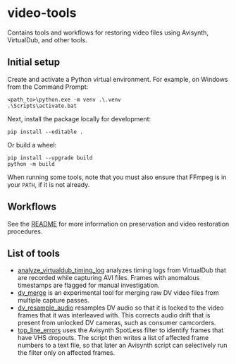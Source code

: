 # video-tools
Contains tools and workflows for restoring video files using Avisynth, VirtualDub, and other tools.

## Initial setup

Create and activate a Python virtual environment.  For example, on Windows from the Command Prompt:

```
<path_to>\python.exe -m venv .\.venv
.\Scripts\activate.bat
```

Next, install the package locally for development:

```
pip install --editable .
```

Or build a wheel:

```
pip install --upgrade build
python -m build
```

When running some tools, note that you must also ensure that FFmpeg is in your `PATH`, if it is not already.

## Workflows

See the [README](doc/workflows/README.md) for more information on preservation and video restoration procedures.

## List of tools

- [analyze_virtualdub_timing_log](doc/tools/analyze_virtualdub_timing_log.md) analyzes timing logs from VirtualDub that are recorded while capturing AVI files.  Frames with anomalous timestamps are flagged for manual investigation.
- [dv_merge](doc/tools/dv_merge.md) is an experimental tool for merging raw DV video files from multiple capture passes.
- [dv_resample_audio](doc/tools/dv_resample_audio.md) resamples DV audio so that it is locked to the video frames that it was interleaved with.  This corrects audio drift that is present from unlocked DV cameras, such as consumer camcorders.
- [top_line_errors](doc/tools/top_line_errors.md) uses the Avisynth SpotLess filter to identify frames that have VHS dropouts.  The script then writes a list of affected frame numbers to a text file, so that later an Avisynth script can selectively run the filter only on affected frames.
